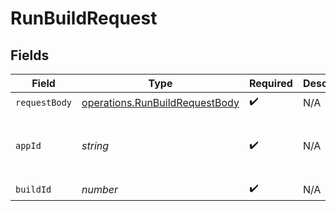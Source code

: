 # RunBuildRequest


## Fields

| Field                                                                            | Type                                                                             | Required                                                                         | Description                                                                      | Example                                                                          |
| -------------------------------------------------------------------------------- | -------------------------------------------------------------------------------- | -------------------------------------------------------------------------------- | -------------------------------------------------------------------------------- | -------------------------------------------------------------------------------- |
| `requestBody`                                                                    | [operations.RunBuildRequestBody](../../models/operations/runbuildrequestbody.md) | :heavy_check_mark:                                                               | N/A                                                                              |                                                                                  |
| `appId`                                                                          | *string*                                                                         | :heavy_check_mark:                                                               | N/A                                                                              | app-af469a92-5b45-4565-b3c4-b79878de67d2                                         |
| `buildId`                                                                        | *number*                                                                         | :heavy_check_mark:                                                               | N/A                                                                              | 1                                                                                |